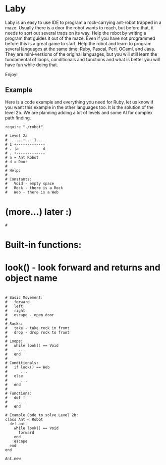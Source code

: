 Laby
====

Laby is an easy to use IDE to program a rock-carrying ant-robot trapped in a
maze. Usually there is a door the robot wants to reach, but before that, it
needs to sort out several traps on its way. Help the robot by writing a
program that guides it out of the maze. Even if you have not programmed
before this is a great game to start. Help the robot and learn to
program several languages at the same time: Ruby, Pascal, Perl,
OCaml, and Java. They are mini-versions of the original languages, but you
will still learn the fundamental of loops, conditionals and functions and what is
better you will have fun while doing that.

Enjoy!

Example
-------

Here is a code example and everything you need for Ruby, let us know if
you want this example in the other languages too. It is the solution of
the level 2b. We are planning adding a lot of levels and some AI for 
complex path finding.


	require "./robot"

	# Level 2a
	#   ....+....1....
	# 1 +-------------
	# . |a           d
	# . +-------------
	# a = Ant Robot
	# d = Door
	#
	# Help:
	#
	# Constants:
	#   Void - empty space
	#   Rock - there is a Rock
	#   Web - there is a Web
  #   (more...) later :)
	#
  # Built-in functions:
  #   look() - look forward and returns and object name
  #
	# Basic Movement:
	#   forward
	#   left
	#   right
	#   escape - open door
	#
	# Rocks:
	#   take - take rock in front
	#   drop - drop rock to front
	#
	# Loops:
	#   while look() == Void
	#     ...
	#   end
	#
	# Conditionals:
	#   if look() == Web
	#      ...
	#   else
	#      ...
	#   end
	#
	# Functions:
	#   def f
	#     ...
	#   end

	# Example Code to solve Level 2b:
	class Ant < Robot
	  def ant
	    while look() == Void
	      forward
	    end
	    escape
	  end
	end

	Ant.new

